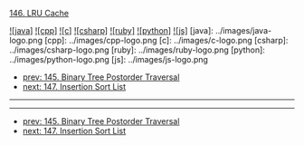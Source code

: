 [146. LRU Cache](https://leetcode.com/problems/lru-cache/)

[![java]](../java/146-lru-cache.md)
[![cpp]](../cpp/146-lru-cache.md)
[![c]](../c/146-lru-cache.md)
[![csharp]](../csharp/146-lru-cache.md)
[![ruby]](../ruby/146-lru-cache.md)
[![python]](../python/146-lru-cache.md)
[![js]](../js/146-lru-cache.md)
[java]: ../images/java-logo.png
[cpp]: ../images/cpp-logo.png
[c]: ../images/c-logo.png
[csharp]: ../images/csharp-logo.png
[ruby]: ../images/ruby-logo.png
[python]: ../images/python-logo.png
[js]: ../images/js-logo.png

- [prev: 145. Binary Tree Postorder Traversal](145-binary-tree-postorder-traversal.md)
- [next: 147. Insertion Sort List](147-insertion-sort-list.md)

---



---

- [prev: 145. Binary Tree Postorder Traversal](145-binary-tree-postorder-traversal.md)
- [next: 147. Insertion Sort List](147-insertion-sort-list.md)
